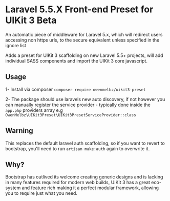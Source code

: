 # Laravel 5.5.X Front-end Preset for UIKit 3 Beta

An automatic piece of middleware for Laravel 5.x, which will redirect users accessing non https urls, to the secure equivalent unless specified in the ignore list

Adds a preset for UIKit 3 scaffolding on new Laravel 5.5+ projects, will add individual SASS components and import the UIKit 3 core javascript.


## Usage

1- Install via composer `composer require owenmelbz/uikit3-preset`

2- The package should use laravels new auto discovery, if not however you can manually register the service provider - typically done inside the `app.php` providers array e.g `OwenMelbz\UIKit3Preset\UIKit3PresetServiceProvider::class`

## Warning

This replaces the default laravel auth scaffolding, so if you want to revert to bootstrap, you'll need to run `artisan make:auth` again to overwrite it.

## Why?

Bootstrap has outlived its welcome creating generic designs and is lacking in many features required for modern web builds, UIKit 3 has a great eco-system and feature rich making it a perfect modular framework, allowing you to require just what you need.
